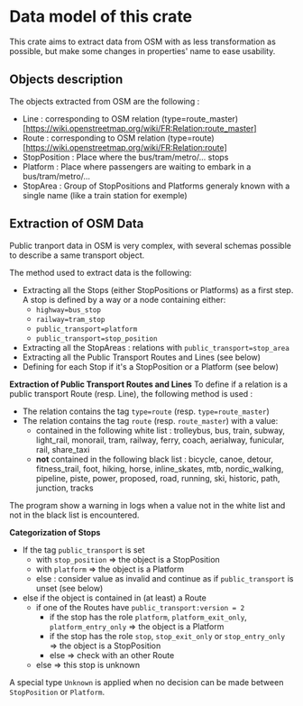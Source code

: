 # Data model of this crate

This crate aims to extract data from OSM with as less transformation as possible, but make some changes in properties' name to ease usability.

## Objects description
The objects extracted from OSM are the following :
* Line : corresponding to OSM relation (type=route_master)[https://wiki.openstreetmap.org/wiki/FR:Relation:route_master]
* Route : corresponding to OSM relation (type=route)[https://wiki.openstreetmap.org/wiki/FR:Relation:route]
* StopPosition : Place where the bus/tram/metro/... stops
* Platform : Place where passengers are waiting to embark in a bus/tram/metro/...
* StopArea : Group of StopPositions and Platforms generaly known with a single name (like a train station for exemple)

## Extraction of OSM Data
Public tranport data in OSM is very complex, with several schemas possible to describe a same transport object.

The method used to extract data is the following:
* Extracting all the Stops (either StopPositions or Platforms) as a first step. A stop is defined by a way or a node containing either:
  * `highway=bus_stop`
  * `railway=tram_stop`
  * `public_transport=platform`
  * `public_transport=stop_position`
* Extracting all the StopAreas : relations with `public_transport=stop_area`
* Extracting all the Public Transport Routes and Lines (see below)
* Defining for each Stop if it's a StopPosition or a Platform (see below)


**Extraction of Public Transport Routes and Lines**
To define if a relation is a public transport Route (resp. Line), the following method is used :
* The relation contains the tag `type=route` (resp. `type=route_master`)
* The relation contains the tag `route` (resp. `route_master`) with a value:
  + contained in the following white list : trolleybus, bus, train, subway, light_rail, monorail, tram, railway, ferry, coach, aerialway, funicular, rail, share_taxi
  + **not** contained in the following black list :
bicycle, canoe, detour, fitness_trail, foot, hiking, horse, inline_skates, mtb, nordic_walking, pipeline, piste, power, proposed, road, running, ski, historic, path, junction, tracks


The program show a warning in logs when a value not in the white list and not in the black list is encountered.


**Categorization of Stops**

* If the tag `public_transport` is set
  * with `stop_position` => the object is a StopPosition
  * with `platform` => the object is a Platform
  * else : consider value as invalid and continue as if `public_transport` is unset (see below)
* else if the object is contained in (at least) a Route
  * if one of the Routes have `public_transport:version = 2`
    * if the stop has the role `platform`, `platform_exit_only`, `platform_entry_only` => the object is a Platform
    * if the stop has the role `stop`, `stop_exit_only` or `stop_entry_only` => the object is a StopPosition
    * else => check with an other Route
  * else => this stop is unknown

A special type `Unknown` is applied when no decision can be made between `StopPosition` or `Platform`.
